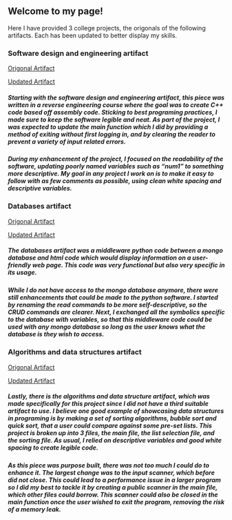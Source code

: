 ## Welcome to my page!
Here I have provided 3 college projects, the origonals of the following artifacts. Each has been updated to better display my skills.

### Software design and engineering artifact
[Origonal Artifact](https://github.com/William-Haskins/William-Haskins/blob/main/(SOFTWARE%20DESIGN%20AND%20ENGINEERING)CS_410_7_2.cpp)

[Updated Artifact](https://github.com/William-Haskins/William-Haskins/blob/main/(UPDATED%20SOFTWARE%20DESIGN%20AND%20ENGINEERING)%20CS_410.cpp)
##### Starting with the software design and engineering artifact, this piece was written in a reverse engineering course where the goal was to create C++ code based off assembly code. Sticking to best programing practices, I made sure to keep the software legible and neat. As part of the project, I was expected to update the main function which I did by providing a method of exiting without first logging in, and by clearing the reader to prevent a variety of input related errors. 

##### During my enhancement of the project, I focused on the readability of the software, updating poorly named variables such as “num1” to something more descriptive. My goal in any project I work on is to make it easy to follow with as few comments as possible, using clean white spacing and descriptive variables. 

### Databases artifact
[Origonal Artifact](https://github.com/William-Haskins/William-Haskins/blob/main/(DATABASES)%20mongocrud.py)

[Updated Artifact](https://github.com/William-Haskins/William-Haskins/blob/main/(UPDATED%20DATABASES)%20mongocrud.py)
##### The databases artifact was a middleware python code between a mongo database and html code which would display information on a user-friendly web page.  This code was very functional but also very specific in its usage. 

##### While I do not have access to the mongo database anymore, there were still enhancements that could be made to the python software. I started by renaming the read commands to be more self-descriptive, so the CRUD commands are clearer. Next, I exchanged all the symbolics specific to the database with variables, so that this middleware code could be used with any mongo database so long as the user knows what the database is they wish to access. 

### Algorithms and data structures artifact
[Origonal Artifact](https://github.com/William-Haskins/William-Haskins/tree/main/(ALGORITHMS%20AND%20DATA%20STRUCTURES))

[Updated Artifact](https://github.com/William-Haskins/William-Haskins/tree/main/(UPDATED%20ALGORITHMS%20AND%20DATA%20STRUCTURES))
##### Lastly, there is the algorithms and data structure artifact, which was made specifically for this project since I did not have a third suitable artifact to use. I believe one good example of showcasing data structures in programing is by making a set of sorting algorithms, bubble sort and quick sort, that a user could compare against some pre-set lists.  This project is broken up into 3 files, the main file, the list selection file, and the sorting file. As usual, I relied on descriptive variables and good white spacing to create legible code. 

##### As this piece was purpose built, there was not too much I could do to enhance it. The largest change was to the input scanner, which before did not close. This could lead to a performance issue in a larger program so I did my best to tackle it by creating a public scanner in the main file, which other files could borrow. This scanner could also be closed in the main function once the user wished to exit the program, removing the risk of a memory leak. 

